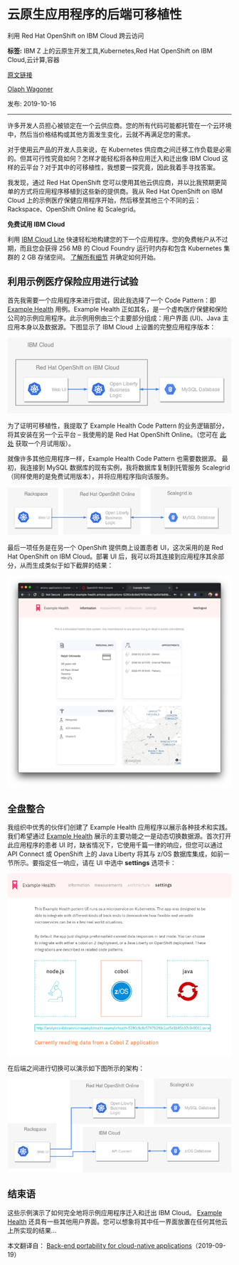 # 云原生应用程序的后端可移植性
利用 Red Hat OpenShift on IBM Cloud 跨云访问

**标签:** IBM Z 上的云原生开发工具,Kubernetes,Red Hat OpenShift on IBM Cloud,云计算,容器

[原文链接](https://developer.ibm.com/zh/articles/back-end-portability-cloud-native-openshift/)

[Olaph Wagoner](https://developer.ibm.com/zh/profiles/mwagone)

发布: 2019-10-16

* * *

许多开发人员担心被锁定在一个云供应商。您的所有代码可能都托管在一个云环境中，然后当价格结构或其他方面发生变化，云就不再满足您的需求。

对于使用云产品的开发人员来说，在 Kubernetes 供应商之间迁移工作负载是必需的。但其可行性究竟如何？怎样才能轻松将各种应用迁入和迁出像 IBM Cloud 这样的云平台？对于其中的可移植性，我想要一探究竟，因此我着手寻找答案。

我发现，通过 Red Hat OpenShift 您可以使用其他云供应商，并以比我预期更简单的方式将应用程序移植到这些新的提供商。我从 Red Hat OpenShift on IBM Cloud 上的示例医疗保健应用程序开始，然后移至其他三个不同的云：Rackspace、OpenShift Online 和 Scalegrid。

**免费试用 IBM Cloud**

利用 [IBM Cloud Lite](https://cocl.us/IBM_CLOUD_GCG)
快速轻松地构建您的下一个应用程序。您的免费帐户从不过期，而且您会获得 256 MB 的 Cloud Foundry 运行时内存和包含
Kubernetes 集群的 2 GB 存储空间。 [了解所有细节](https://www.ibm.com/cloud/blog/announcements/introducing-ibm-cloud-lite-account-2) 并确定如何开始。

## 利用示例医疗保险应用进行试验

首先我需要一个应用程序来进行尝试，因此我选择了一个 Code Pattern：即 [Example Health](https://developer.ibm.com/cn/blog/2019/systems-example-health-series/) 用例。Example Health 正如其名，是一个虚构医疗保健和保险公司的示例应用程序。此示例用例由三个主要部分组成：用户界面 (UI)、Java 主应用本身以及数据源。下图显示了 IBM Cloud 上设置的完整应用程序版本：

![最新版本](../ibm_articles_img/back-end-portability-cloud-native-openshift_images_app_port-current.png)

为了证明可移植性，我提取了 Example Health Code Pattern 的业务逻辑部分，将其安装在另一个云平台 – 我使用的是 Red Hat OpenShift Online。（您可在 [此处](https://manage.openshift.com/accounts/auth/keycloak) 获取一个月试用版）。

就像许多其他应用程序一样，Example Health Code Pattern 也需要数据源。 最初，我连接到 MySQL 数据库的现有实例，我将数据库复制到托管服务 Scalegrid（同样使用的是免费试用版本），并将应用程序指向该服务。

![提交建议](../ibm_articles_img/back-end-portability-cloud-native-openshift_images_app_port-proposed.png)

最后一项任务是在另一个 OpenShift 提供商上设置患者 UI，这次采用的是 Red Hat OpenShift on IBM Cloud。部署 UI 后，我可以将其连接到应用程序其余部分，从而生成类似于如下截屏的结果：

![截屏](../ibm_articles_img/back-end-portability-cloud-native-openshift_images_mockup.png)

## 全盘整合

我组织中优秀的伙伴们创建了 Example Health 应用程序以展示各种技术和实践。我们希望通过 [Example Health](https://developer.ibm.com/cn/patterns/app-modernization-s2i-openshift/) 展示的主要功能之一是动态切换数据源。首次打开此应用程序的患者 UI 时，缺省情况下，它使用千篇一律的响应，但您可以通过 API Connect 或 OpenShift 上的 Java Liberty 将其与 z/OS 数据库集成，如前一节所示。要指定任一响应，请在 UI 中选中 **settings** 选项卡：

![设置](../ibm_articles_img/back-end-portability-cloud-native-openshift_images_app_port-settings.png)

在后端之间进行切换可以演示如下图所示的架构：

![实际结果](../ibm_articles_img/back-end-portability-cloud-native-openshift_images_app_port-actual.png)

## 结束语

这些示例演示了如何完全地将示例应用程序迁入和迁出 IBM Cloud。 [Example Health](https://developer.ibm.com/cn/blog/2019/systems-example-health-series/) 还具有一些其他用户界面。您可以想象将其中任一界面放置在任何其他云上所实现的结果…

本文翻译自： [Back-end portability for cloud-native applications](https://developer.ibm.com/articles/back-end-portability-cloud-native-openshift/)（2019-09-19）